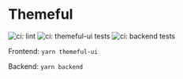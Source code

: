 # Themeful

![ci: lint](https://github.com/themeful/themeful/actions/workflows/ci-lint.yml/badge.svg)
![ci: themeful-ui tests](https://github.com/themeful/themeful/actions/workflows/ci-test-themeful-ui.yml/badge.svg)
![ci: backend tests](https://github.com/themeful/themeful/actions/workflows/ci-test-backend.yml/badge.svg)

Frontend: `yarn themeful-ui`

Backend: `yarn backend`

